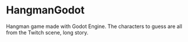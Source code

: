 # HangmanGodot
Hangman game made with Godot Engine.
The characters to guess are all from the Twitch scene, long story.

